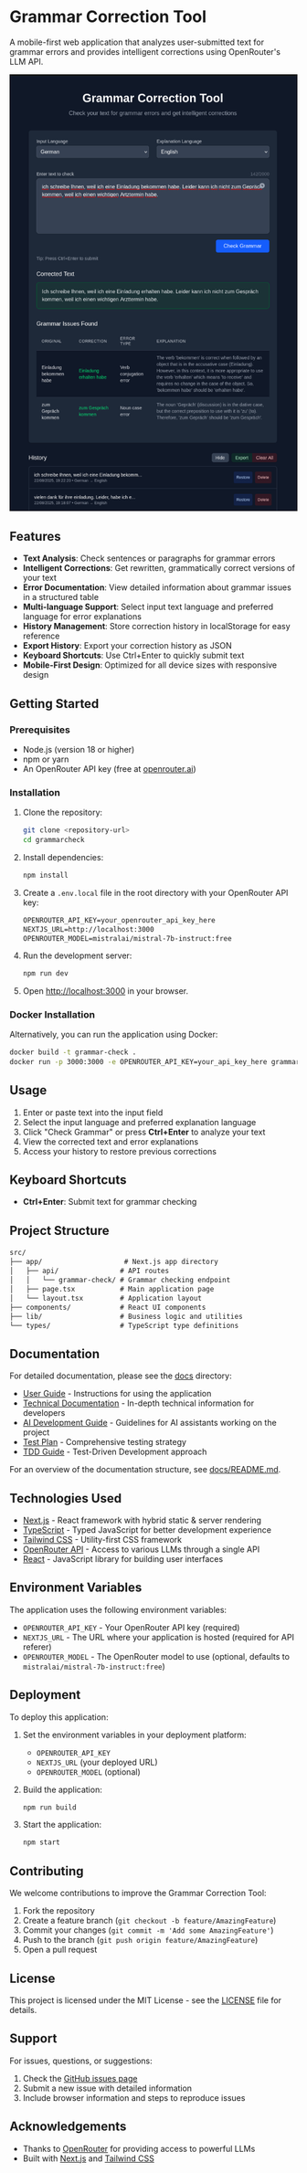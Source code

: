 # Grammar Correction Tool

A mobile-first web application that analyzes user-submitted text for grammar errors and provides intelligent corrections using OpenRouter's LLM API.

![Grammar Correction Tool Demo](public/screenshot.png)

## Features

- **Text Analysis**: Check sentences or paragraphs for grammar errors
- **Intelligent Corrections**: Get rewritten, grammatically correct versions of your text
- **Error Documentation**: View detailed information about grammar issues in a structured table
- **Multi-language Support**: Select input text language and preferred language for error explanations
- **History Management**: Store correction history in localStorage for easy reference
- **Export History**: Export your correction history as JSON
- **Keyboard Shortcuts**: Use Ctrl+Enter to quickly submit text
- **Mobile-First Design**: Optimized for all device sizes with responsive design

## Getting Started

### Prerequisites

- Node.js (version 18 or higher)
- npm or yarn
- An OpenRouter API key (free at [openrouter.ai](https://openrouter.ai))

### Installation

1. Clone the repository:
   ```bash
   git clone <repository-url>
   cd grammarcheck
   ```

2. Install dependencies:
   ```bash
   npm install
   ```

3. Create a `.env.local` file in the root directory with your OpenRouter API key:
   ```env
   OPENROUTER_API_KEY=your_openrouter_api_key_here
   NEXTJS_URL=http://localhost:3000
   OPENROUTER_MODEL=mistralai/mistral-7b-instruct:free
   ```

4. Run the development server:
   ```bash
   npm run dev
   ```

5. Open [http://localhost:3000](http://localhost:3000) in your browser.

### Docker Installation

Alternatively, you can run the application using Docker:

```bash
docker build -t grammar-check .
docker run -p 3000:3000 -e OPENROUTER_API_KEY=your_api_key_here grammar-check
```

## Usage

1. Enter or paste text into the input field
2. Select the input language and preferred explanation language
3. Click "Check Grammar" or press **Ctrl+Enter** to analyze your text
4. View the corrected text and error explanations
5. Access your history to restore previous corrections

## Keyboard Shortcuts

- **Ctrl+Enter**: Submit text for grammar checking

## Project Structure

```
src/
├── app/                    # Next.js app directory
│   ├── api/               # API routes
│   │   └── grammar-check/ # Grammar checking endpoint
│   ├── page.tsx           # Main application page
│   └── layout.tsx         # Application layout
├── components/            # React UI components
├── lib/                   # Business logic and utilities
└── types/                 # TypeScript type definitions
```

## Documentation

For detailed documentation, please see the [docs](docs/) directory:

- [User Guide](docs/USER_GUIDE.md) - Instructions for using the application
- [Technical Documentation](docs/TECHNICAL_DOCS.md) - In-depth technical information for developers
- [AI Development Guide](docs/AI_DEVELOPMENT_GUIDE.md) - Guidelines for AI assistants working on the project
- [Test Plan](docs/TEST_PLAN.md) - Comprehensive testing strategy
- [TDD Guide](docs/TDD_GUIDE.md) - Test-Driven Development approach

For an overview of the documentation structure, see [docs/README.md](docs/README.md).

## Technologies Used

- [Next.js](https://nextjs.org/) - React framework with hybrid static & server rendering
- [TypeScript](https://www.typescriptlang.org/) - Typed JavaScript for better development experience
- [Tailwind CSS](https://tailwindcss.com/) - Utility-first CSS framework
- [OpenRouter API](https://openrouter.ai/) - Access to various LLMs through a single API
- [React](https://reactjs.org/) - JavaScript library for building user interfaces

## Environment Variables

The application uses the following environment variables:

- `OPENROUTER_API_KEY` - Your OpenRouter API key (required)
- `NEXTJS_URL` - The URL where your application is hosted (required for API referer)
- `OPENROUTER_MODEL` - The OpenRouter model to use (optional, defaults to `mistralai/mistral-7b-instruct:free`)

## Deployment

To deploy this application:

1. Set the environment variables in your deployment platform:
   - `OPENROUTER_API_KEY`
   - `NEXTJS_URL` (your deployed URL)
   - `OPENROUTER_MODEL` (optional)

2. Build the application:
   ```bash
   npm run build
   ```

3. Start the application:
   ```bash
   npm start
   ```

## Contributing

We welcome contributions to improve the Grammar Correction Tool:

1. Fork the repository
2. Create a feature branch (`git checkout -b feature/AmazingFeature`)
3. Commit your changes (`git commit -m 'Add some AmazingFeature'`)
4. Push to the branch (`git push origin feature/AmazingFeature`)
5. Open a pull request

## License

This project is licensed under the MIT License - see the [LICENSE](LICENSE) file for details.

## Support

For issues, questions, or suggestions:
1. Check the [GitHub issues page](https://github.com/your-repo/issues)
2. Submit a new issue with detailed information
3. Include browser information and steps to reproduce issues

## Acknowledgements

- Thanks to [OpenRouter](https://openrouter.ai/) for providing access to powerful LLMs
- Built with [Next.js](https://nextjs.org/) and [Tailwind CSS](https://tailwindcss.com/)